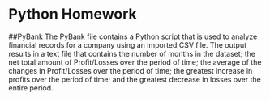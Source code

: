 # Python Homework

##PyBank
The PyBank file contains a Python script that is used to analyze financial records for a company using an imported CSV file.  The output results in a text file that contains the number of months in the dataset; the net total amount of Profit/Losses over the period of time; the average of the changes in Profit/Losses over the period of time; the greatest increase in profits over the period of time; and the greatest decrease in losses over the entire period.
